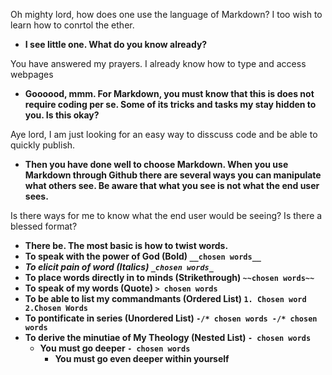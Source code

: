 Oh mighty lord, how does one use the language of Markdown? I too wish to learn how to conrtol the ether.
  - __I see little one. What do you know already?__

You have answered my prayers. I already know how to type and access webpages
  - __Goooood, mmm. For Markdown, you must know that this is does not require coding per se. Some of its tricks and tasks my stay hidden to you. Is this okay?__

Aye lord, I am just looking for an easy way to disscuss code and be able to quickly publish.
  - __Then you have done well to choose Markdown. When you use Markdown through Github there are several ways you can manipulate what others see. Be aware that what you see is not what the end user sees.__

Is there ways for me to know what the end user would be seeing? Is there a blessed format?
  - __There be. The most basic is how to twist words.__
  - __To speak with the power of God (Bold) `__chosen words__`__
  - ***To elicit pain of word (Italics) `_chosen words_`***
  - __To place words directly in to minds (Strikethrough) `~~chosen words~~`__
  - __To speak of my words (Quote) `> chosen words`__
  - __To be able to list my commandmants (Ordered List) `1. Chosen word 2.Chosen Words`__
  - __To pontificate in series (Unordered List) `-/* chosen words -/* chosen words`__
  - __To derive the minutiae of My Theology (Nested List) `- chosen words`__
    - __You must go deeper                                    `- chosen words`__
      - __You must go even deeper within yourself__
          
